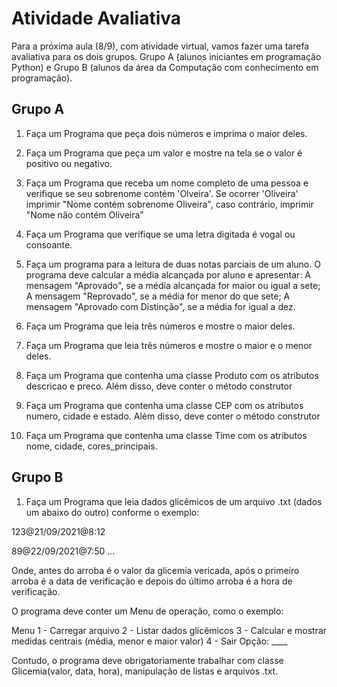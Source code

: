 # Atividade Avaliativa
Para a próxima aula (8/9), com atividade virtual, vamos fazer uma tarefa avaliativa para os dois grupos. 
Grupo A (alunos iniciantes em programação Python) e Grupo B (alunos da área da Computação com conhecimento em programação).


## Grupo A

1. Faça um Programa que peça dois números e imprima o maior deles.

2. Faça um Programa que peça um valor e mostre na tela se o valor é positivo ou negativo.
3. Faça um Programa que receba um nome completo de uma pessoa e verifique se seu sobrenome contém 'Olveira'.
   Se ocorrer 'Oliveira' imprimir "Nome contém sobrenome Oliveira", caso contrário, imprimir "Nome não contém Oliveira"
4. Faça um Programa que verifique se uma letra digitada é vogal ou consoante.
5. Faça um programa para a leitura de duas notas parciais de um aluno. O programa deve calcular a média alcançada por aluno e apresentar:
    A mensagem "Aprovado", se a média alcançada for maior ou igual a sete;
    A mensagem "Reprovado", se a média for menor do que sete;
    A mensagem "Aprovado com Distinção", se a média for igual a dez. 

6. Faça um Programa que leia três números e mostre o maior deles.
7. Faça um Programa que leia três números e mostre o maior e o menor deles.
8. Faça um Programa que contenha uma classe Produto com os atributos descricao e preco. Além disso, deve conter o método construtor
9. Faça um Programa que contenha uma classe CEP com os atributos numero, cidade e estado. Além disso, deve conter o método construtor
10. Faça um Programa que contenha uma classe Time com os atributos nome, cidade, cores_principais.

## Grupo B

1. Faça um Programa que leia dados glicêmicos de um arquivo .txt (dados um abaixo do outro) conforme o exemplo:

123@21/09/2021@8:12

89@22/09/2021@7:50
...


Onde, antes do arroba é o valor da glicemia vericada, após o primeiro arroba é a data de verificação e depois do último arroba é a hora de verificação.

O programa deve conter um Menu de operação, como o exemplo:

Menu
1 - Carregar arquivo
2 - Listar dados glicêmicos
3 - Calcular e mostrar medidas centrais (média, menor e maior valor)
4 - Sair
Opção: ____

Contudo, o programa deve obrigatoriamente trabalhar com classe Glicemia(valor, data, hora), manipulação de listas e arquivos .txt.
